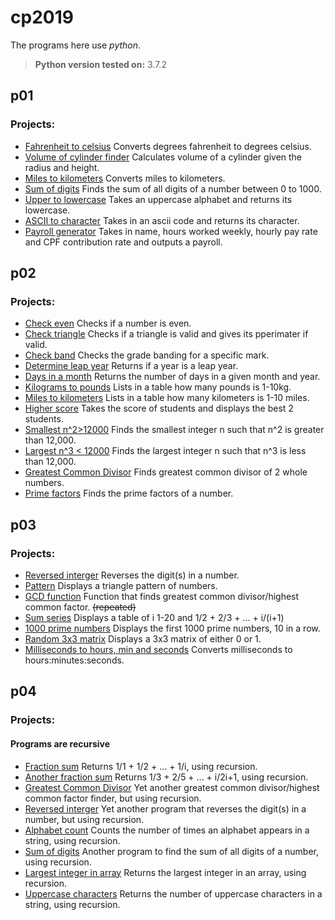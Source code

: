 # cp2019
The programs here use _python_.
> **Python version tested on:** 3.7.2

## **p01**
### Projects:
* [Fahrenheit to celsius](https://github.com/sp0002/cp2019/blob/master/p01/q1_fahrenheit_to_celsius.py)  Converts degrees fahrenheit to degrees celsius.
* [Volume of cylinder finder](https://github.com/sp0002/cp2019/blob/master/p01/q2_calc_cylinder_volume.py)  Calculates volume of a cylinder given the radius and height.
* [Miles to kilometers](https://github.com/sp0002/cp2019/blob/master/p01/q3_miles_to_kilometre.py )  Converts miles to kilometers.
* [Sum of digits](https://github.com/sp0002/cp2019/blob/master/p01/q4_sum_digits.py)  Finds the sum of all digits of a number between 0 to 1000.
* [Upper to lowercase](https://github.com/sp0002/cp2019/blob/master/p01/q5_upper_to_lower.py)  Takes an uppercase alphabet and returns its lowercase.
* [ASCII to character](https://github.com/sp0002/cp2019/blob/master/p01/q6_find_ascii_char.py)  Takes in an ascii code and returns its character.
* [Payroll generator](https://github.com/sp0002/cp2019/blob/master/p01/q7_generate_payroll.py)  Takes in name, hours worked weekly, hourly pay rate and CPF contribution rate and outputs a payroll.

## **p02**
### Projects:
* [Check even](https://github.com/sp0002/cp2019/blob/master/p02/q01_check_even.py)  Checks if a number is even.
* [Check triangle](https://github.com/sp0002/cp2019/blob/master/p02/q02_triangle.py)  Checks if a triangle is valid and gives its pperimater if valid.
* [Check band](https://github.com/sp0002/cp2019/blob/master/p02/q03_determine_grade.py)  Checks the grade banding for a specific mark.
* [Determine leap year](https://github.com/sp0002/cp2019/blob/master/p02/q04_determine_leap_year.py)  Returns if a year is a leap year.
* [Days in a month](https://github.com/sp0002/cp2019/blob/master/p02/q05_find_month_days.py)  Returns the number of days in a given month and year.
* [Kilograms to pounds](https://github.com/sp0002/cp2019/blob/master/p02/q06_kilograms_to_pounds.py)  Lists in a table how many pounds is 1-10kg.
* [Miles to kilometers](https://github.com/sp0002/cp2019/blob/master/p02/q07_miles_to_kilometres.py)  Lists in a table how many kilometers is 1-10 miles.
* [Higher score](https://github.com/sp0002/cp2019/blob/master/p02/q08_top2_scores.py)  Takes the score of students and displays the best 2 students.
* [Smallest n^2>12000](https://github.com/sp0002/cp2019/blob/master/p02/q09_find_smallest.py)  Finds the smallest integer n such that n^2 is greater than 12,000.
* [Largest n^3 < 12000](https://github.com/sp0002/cp2019/blob/master/p02/q10_find_largest.py)  Finds the largest integer n such that n^3 is less than 12,000.
* [Greatest Common Divisor](https://github.com/sp0002/cp2019/blob/master/p02/q11_find_gcd.py)  Finds greatest common divisor of 2 whole numbers.
* [Prime factors](https://github.com/sp0002/cp2019/blob/master/p02/q12_find_factors.py)  Finds the prime factors of a number.

## **p03**
### Projects:
* [Reversed interger](https://github.com/sp0002/cp2019/blob/master/p03/q1_display_reverse.py)  Reverses the digit(s) in a number.
* [Pattern](https://github.com/sp0002/cp2019/blob/master/p03/q2_display_pattern.py)  Displays a triangle pattern of numbers.
* [GCD function](https://github.com/sp0002/cp2019/blob/master/p03/q3_find_gcd.py)  Function that finds greatest common divisor/highest common factor. ~~(repeated)~~
* [Sum series](https://github.com/sp0002/cp2019/blob/master/p03/q4_sum_series.py)  Displays a table of i 1-20 and 1/2 + 2/3 + ... + i/(i+1)
* [1000 prime numbers](https://github.com/sp0002/cp2019/blob/master/p03/q5_determine_prime.py)  Displays the first 1000 prime numbers, 10 in a row.
* [Random 3x3 matrix](https://github.com/sp0002/cp2019/blob/master/p03/q6_display_matrix.py)  Displays a 3x3 matrix of either 0 or 1.
* [Milliseconds to hours, min and seconds](https://github.com/sp0002/cp2019/blob/master/p03/q7_convert_milliseconds.py)  Converts milliseconds to hours:minutes:seconds.

## **p04**
### Projects:
#### Programs are recursive
* [Fraction sum](https://github.com/sp0002/cp2019/blob/master/p04/q1_sum_series1.py)  Returns 1/1 + 1/2 + ... + 1/i, using recursion.
* [Another fraction sum](https://github.com/sp0002/cp2019/blob/master/p04/q2_sum_series2.py)  Returns 1/3 + 2/5 + ... + i/2i+1, using recursion.
* [Greatest Common Divisor](https://github.com/sp0002/cp2019/blob/master/p04/q3_find_gcd.py)  Yet another greatest common divisor/highest common factor finder, but using recursion.
* [Reversed interger](https://github.com/sp0002/cp2019/blob/master/p04/q4_print_reverse.py)  Yet another program that reverses the digit(s) in a number, but using recursion.
* [Alphabet count](https://github.com/sp0002/cp2019/blob/master/p04/q5_count_letter.py)  Counts the number of times an alphabet appears in a string, using recursion.
* [Sum of digits](https://github.com/sp0002/cp2019/blob/master/p04/q6_compute_sum.py)  Another program to find the sum of all digits of a number, using recursion.
* [Largest integer in array](https://github.com/sp0002/cp2019/blob/master/p04/q7_find_largest.py)  Returns the largest integer in an array, using recursion.
* [Uppercase characters](https://github.com/sp0002/cp2019/blob/master/p04/q8_find_uppercase.py)  Returns the number of uppercase characters in a string, using recursion.
